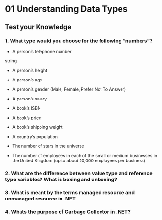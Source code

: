 # 01 Understanding Data Types


## Test your Knowledge


### 1. What type would you choose for the following “numbers”?


* A person’s telephone number

string

* A person’s height


* A person’s age


* A person’s gender (Male, Female, Prefer Not To Answer)


* A person’s salary


* A book’s ISBN


* A book’s price


* A book’s shipping weight


* A country’s population


* The number of stars in the universe


* The number of employees in each of the small or medium businesses in the United Kingdom (up to about 50,000 employees per business)


### 2. What are the difference between value type and reference type variables? What is boxing and unboxing?


### 3. What is meant by the terms managed resource and unmanaged resource in .NET


### 4. Whats the purpose of Garbage Collector in .NET?
